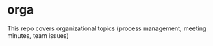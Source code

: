 orga
====

This repo covers organizational topics (process management, meeting minutes, team issues)
